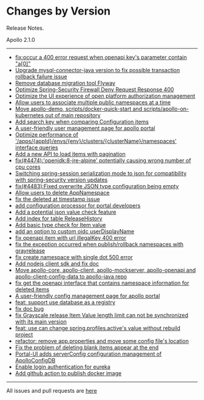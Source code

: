 Changes by Version
==================
Release Notes.

Apollo 2.1.0

------------------
* [fix:occur a 400 error request when openapi key's parameter contain "a[0]"](https://github.com/apolloconfig/apollo/pull/4424)
* [Upgrade mysql-connector-java version to fix possible transaction rollback failure issue](https://github.com/apolloconfig/apollo/pull/4425)
* [Remove database migration tool Flyway](https://github.com/apolloconfig/apollo/pull/4361)
* [Optimize Spring-Security Firewall Deny Request Response 400](https://github.com/apolloconfig/apollo/pull/4428)
* [Optimize the UI experience of open platform authorization management](https://github.com/apolloconfig/apollo/pull/4436)
* [Allow users to associate multiple public namespaces at a time](https://github.com/apolloconfig/apollo/pull/4437)
* [Move apollo-demo, scripts/docker-quick-start and scripts/apollo-on-kubernetes out of main repository](https://github.com/apolloconfig/apollo/pull/4440)
* [Add search key when comparing Configuration items](https://github.com/apolloconfig/apollo/pull/4459)
* [A user-friendly user management page for apollo portal](https://github.com/apolloconfig/apollo/pull/4464)
* [Optimize performance of '/apps/{appId}/envs/{env}/clusters/{clusterName}/namespaces' interface queries](https://github.com/apolloconfig/apollo/pull/4473)
* [Add a new API to load items with pagination](https://github.com/apolloconfig/apollo/pull/4468)
* [fix(#4474):'openjdk:8-jre-alpine' potentially causing wrong number of cpu cores](https://github.com/apolloconfig/apollo/pull/4475)
* [Switching spring-session serialization mode to json for compatibility with spring-security version updates](https://github.com/apolloconfig/apollo/pull/4484)
* [fix(#4483):Fixed overwrite JSON type configuration being empty](https://github.com/apolloconfig/apollo/pull/4486)
* [Allow users to delete AppNamespace](https://github.com/apolloconfig/apollo/pull/4499)
* [fix the deleted at timestamp issue](https://github.com/apolloconfig/apollo/pull/4493)
* [add configuration processor for portal developers](https://github.com/apolloconfig/apollo/pull/4521)
* [Add a potential json value check feature](https://github.com/apolloconfig/apollo/pull/4519)
* [Add index for table ReleaseHistory](https://github.com/apolloconfig/apollo/pull/4550)
* [Add basic type check for Item value](https://github.com/apolloconfig/apollo/pull/4542)
* [add an option to custom oidc userDisplayName](https://github.com/apolloconfig/apollo/pull/4507)
* [fix openapi item with url illegalKey 400 error](https://github.com/apolloconfig/apollo/pull/4549)
* [fix the exception occurred when publish/rollback namespaces with grayrelease](https://github.com/apolloconfig/apollo/pull/4564)
* [fix create namespace with single dot 500 error](https://github.com/apolloconfig/apollo/pull/4568)
* [Add nodejs client sdk and fix doc](https://github.com/apolloconfig/apollo/pull/4590)
* [Move apollo-core, apollo-client, apollo-mockserver, apollo-openapi and apollo-client-config-data to apollo-java repo](https://github.com/apolloconfig/apollo/pull/4594)
* [fix get the openapi interface that contains namespace information for deleted items](https://github.com/apolloconfig/apollo/pull/4596)
* [A user-friendly config management page for apollo portal](https://github.com/apolloconfig/apollo/pull/4592)
* [feat: support use database as a registry](https://github.com/apolloconfig/apollo/pull/4595)
* [fix doc bug](https://github.com/apolloconfig/apollo/pull/4579)
* [fix Grayscale release Item Value length limit can not be synchronized with its main version](https://github.com/apolloconfig/apollo/pull/4622)
* [feat: use can change spring.profiles.active's value without rebuild project](https://github.com/apolloconfig/apollo/pull/4616)
* [refactor: remove app.properties and move some config file's location](https://github.com/apolloconfig/apollo/pull/4637)
* [Fix the problem of deleting blank items appear at the end](https://github.com/apolloconfig/apollo/pull/4662)
* [Portal-UI adds serverConfig configuration management of ApolloConfigDB](https://github.com/apolloconfig/apollo/pull/4680)
* [Enable login authentication for eureka](https://github.com/apolloconfig/apollo/pull/4663)
* [Add github action to publish docker image](https://github.com/apolloconfig/apollo/pull/4685)

------------------
All issues and pull requests are [here](https://github.com/apolloconfig/apollo/milestone/11?closed=1)
